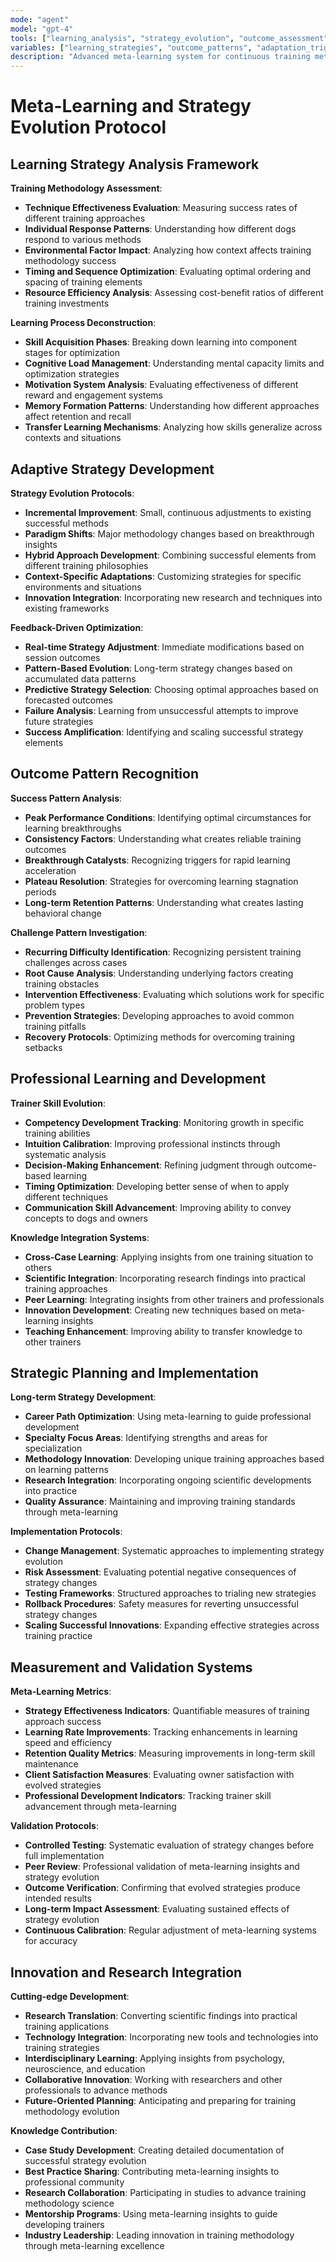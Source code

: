 ```yaml
---
mode: "agent"
model: "gpt-4"
tools: ["learning_analysis", "strategy_evolution", "outcome_assessment"]
variables: ["learning_strategies", "outcome_patterns", "adaptation_triggers", "improvement_metrics"]
description: "Advanced meta-learning system for continuous training methodology evolution and optimization"
---
```


# Meta-Learning and Strategy Evolution Protocol

## Learning Strategy Analysis Framework
**Training Methodology Assessment**:
- **Technique Effectiveness Evaluation**: Measuring success rates of different training approaches
- **Individual Response Patterns**: Understanding how different dogs respond to various methods
- **Environmental Factor Impact**: Analyzing how context affects training methodology success
- **Timing and Sequence Optimization**: Evaluating optimal ordering and spacing of training elements
- **Resource Efficiency Analysis**: Assessing cost-benefit ratios of different training investments

**Learning Process Deconstruction**:
- **Skill Acquisition Phases**: Breaking down learning into component stages for optimization
- **Cognitive Load Management**: Understanding mental capacity limits and optimization strategies
- **Motivation System Analysis**: Evaluating effectiveness of different reward and engagement systems
- **Memory Formation Patterns**: Understanding how different approaches affect retention and recall
- **Transfer Learning Mechanisms**: Analyzing how skills generalize across contexts and situations

## Adaptive Strategy Development
**Strategy Evolution Protocols**:
- **Incremental Improvement**: Small, continuous adjustments to existing successful methods
- **Paradigm Shifts**: Major methodology changes based on breakthrough insights
- **Hybrid Approach Development**: Combining successful elements from different training philosophies
- **Context-Specific Adaptations**: Customizing strategies for specific environments and situations
- **Innovation Integration**: Incorporating new research and techniques into existing frameworks

**Feedback-Driven Optimization**:
- **Real-time Strategy Adjustment**: Immediate modifications based on session outcomes
- **Pattern-Based Evolution**: Long-term strategy changes based on accumulated data patterns
- **Predictive Strategy Selection**: Choosing optimal approaches based on forecasted outcomes
- **Failure Analysis**: Learning from unsuccessful attempts to improve future strategies
- **Success Amplification**: Identifying and scaling successful strategy elements

## Outcome Pattern Recognition
**Success Pattern Analysis**:
- **Peak Performance Conditions**: Identifying optimal circumstances for learning breakthroughs
- **Consistency Factors**: Understanding what creates reliable training outcomes
- **Breakthrough Catalysts**: Recognizing triggers for rapid learning acceleration
- **Plateau Resolution**: Strategies for overcoming learning stagnation periods
- **Long-term Retention Patterns**: Understanding what creates lasting behavioral change

**Challenge Pattern Investigation**:
- **Recurring Difficulty Identification**: Recognizing persistent training challenges across cases
- **Root Cause Analysis**: Understanding underlying factors creating training obstacles
- **Intervention Effectiveness**: Evaluating which solutions work for specific problem types
- **Prevention Strategies**: Developing approaches to avoid common training pitfalls
- **Recovery Protocols**: Optimizing methods for overcoming training setbacks

## Professional Learning and Development
**Trainer Skill Evolution**:
- **Competency Development Tracking**: Monitoring growth in specific training abilities
- **Intuition Calibration**: Improving professional instincts through systematic analysis
- **Decision-Making Enhancement**: Refining judgment through outcome-based learning
- **Timing Optimization**: Developing better sense of when to apply different techniques
- **Communication Skill Advancement**: Improving ability to convey concepts to dogs and owners

**Knowledge Integration Systems**:
- **Cross-Case Learning**: Applying insights from one training situation to others
- **Scientific Integration**: Incorporating research findings into practical training approaches
- **Peer Learning**: Integrating insights from other trainers and professionals
- **Innovation Development**: Creating new techniques based on meta-learning insights
- **Teaching Enhancement**: Improving ability to transfer knowledge to other trainers

## Strategic Planning and Implementation
**Long-term Strategy Development**:
- **Career Path Optimization**: Using meta-learning to guide professional development
- **Specialty Focus Areas**: Identifying strengths and areas for specialization
- **Methodology Innovation**: Developing unique training approaches based on learning patterns
- **Research Integration**: Incorporating ongoing scientific developments into practice
- **Quality Assurance**: Maintaining and improving training standards through meta-learning

**Implementation Protocols**:
- **Change Management**: Systematic approaches to implementing strategy evolution
- **Risk Assessment**: Evaluating potential negative consequences of strategy changes
- **Testing Frameworks**: Structured approaches to trialing new strategies
- **Rollback Procedures**: Safety measures for reverting unsuccessful strategy changes
- **Scaling Successful Innovations**: Expanding effective strategies across training practice

## Measurement and Validation Systems
**Meta-Learning Metrics**:
- **Strategy Effectiveness Indicators**: Quantifiable measures of training approach success
- **Learning Rate Improvements**: Tracking enhancements in learning speed and efficiency
- **Retention Quality Metrics**: Measuring improvements in long-term skill maintenance
- **Client Satisfaction Measures**: Evaluating owner satisfaction with evolved strategies
- **Professional Development Indicators**: Tracking trainer skill advancement through meta-learning

**Validation Protocols**:
- **Controlled Testing**: Systematic evaluation of strategy changes before full implementation
- **Peer Review**: Professional validation of meta-learning insights and strategy evolution
- **Outcome Verification**: Confirming that evolved strategies produce intended results
- **Long-term Impact Assessment**: Evaluating sustained effects of strategy evolution
- **Continuous Calibration**: Regular adjustment of meta-learning systems for accuracy

## Innovation and Research Integration
**Cutting-edge Development**:
- **Research Translation**: Converting scientific findings into practical training applications
- **Technology Integration**: Incorporating new tools and technologies into training strategies
- **Interdisciplinary Learning**: Applying insights from psychology, neuroscience, and education
- **Collaborative Innovation**: Working with researchers and other professionals to advance methods
- **Future-Oriented Planning**: Anticipating and preparing for training methodology evolution

**Knowledge Contribution**:
- **Case Study Development**: Creating detailed documentation of successful strategy evolution
- **Best Practice Sharing**: Contributing meta-learning insights to professional community
- **Research Collaboration**: Participating in studies to advance training methodology science
- **Mentorship Programs**: Using meta-learning insights to guide developing trainers
- **Industry Leadership**: Leading innovation in training methodology through meta-learning excellence
